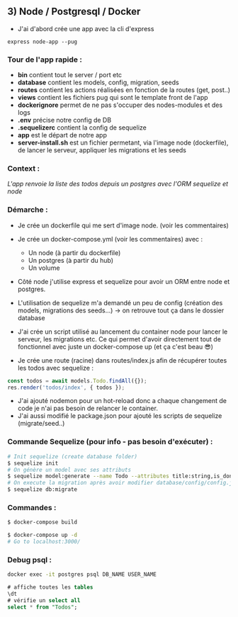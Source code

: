 
## 3) Node / Postgresql / Docker

- J'ai d'abord crée une app avec la cli d'express
```
express node-app --pug
```

### Tour de l'app rapide : 
 - **bin** contient tout le server / port etc
 - **database** contient les models, config, migration, seeds
 - **routes** contient les actions réalisées en fonction de la routes (get, post..)
 - **views** contient les fichiers pug qui sont le template front de l'app
 - **dockerignore** permet de ne pas s'occuper des nodes-modules et des logs 
 - **.env** précise notre config de DB
 - **.sequelizerc** contient la config de sequelize
 - **app** est le départ de notre app
 - **server-install.sh** est un fichier permetant, via l'image node (dockerfile), de lancer le serveur, appliquer les migrations et les seeds

### Context : 

*L'app renvoie la liste des todos depuis un postgres avec l'ORM sequelize et node*

### Démarche :

- Je crée un dockerfile qui me sert d'image node. (voir les commentaires)
- Je crée un docker-compose.yml (voir les commentaires) avec :
    - Un node (à partir du dockerfile)
    - Un postgres (à partir du hub)
    - Un volume 

- Côté node j'utilise express et sequelize pour avoir un ORM entre node et postgres.
- L'utilisation de sequelize m'a demandé un peu de config (création des models, migrations des seeds...) -> on retrouve tout ça dans le dossier database 
- J'ai crée un script utilisé au lancement du container node pour lancer le serveur, les migrations etc. Ce qui permet d'avoir directement tout de fonctionnel avec juste un docker-compose up (et ça c'est beau 😎)
- Je crée une route (racine) dans routes/index.js afin de récupérer toutes les todos avec sequelize :

``` javascript 
const todos = await models.Todo.findAll({});
res.render('todos/index', { todos });
```
- J'ai ajouté nodemon pour un hot-reload donc a chaque changement de code je n'ai pas besoin de relancer le container.
- J'ai aussi modifié le package.json pour ajouté les scripts de sequelize (migrate/seed..)


### Commande Sequelize (pour info - pas besoin d'exécuter) : 
```bash
# Init sequelize (create database folder)
$ sequelize init
# On génère un model avec ses attributs
$ sequelize model:generate --name Todo --attributes title:string,is_done:boolean
# On execute la migration après avoir modifier database/config/config.js
$ sequelize db:migrate
````
### Commandes :


``` bash
$ docker-compose build
```

``` bash
$ docker-compose up -d
# Go to localhost:3000/
```


### Debug psql :
```bash
docker exec -it postgres psql DB_NAME USER_NAME
```

```sql
# affiche toutes les tables
\dt 
# vérifie un select all 
select * from "Todos";
```